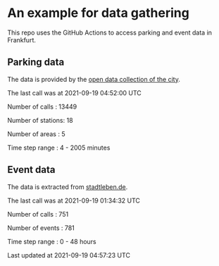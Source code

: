 # An example for data gathering

This repo uses the GitHub Actions to access parking and event data in Frankfurt.

## Parking data
The data is provided by the [open data collection of the city](https://www.offenedaten.frankfurt.de/).

The last call was at 2021-09-19 04:52:00 UTC

Number of calls   : 13449

Number of stations:    18

Number of areas   :     5

Time step range   :     4 -  2005 minutes


## Event data
The data is extracted from [stadtleben.de](https://stadtleben.de/frankfurt/).

The last call was at 2021-09-19 01:34:32 UTC

Number of calls   : 751

Number of events  : 781

Time step range   :   0 -  48 hours


Last updated at 2021-09-19 04:57:23 UTC
